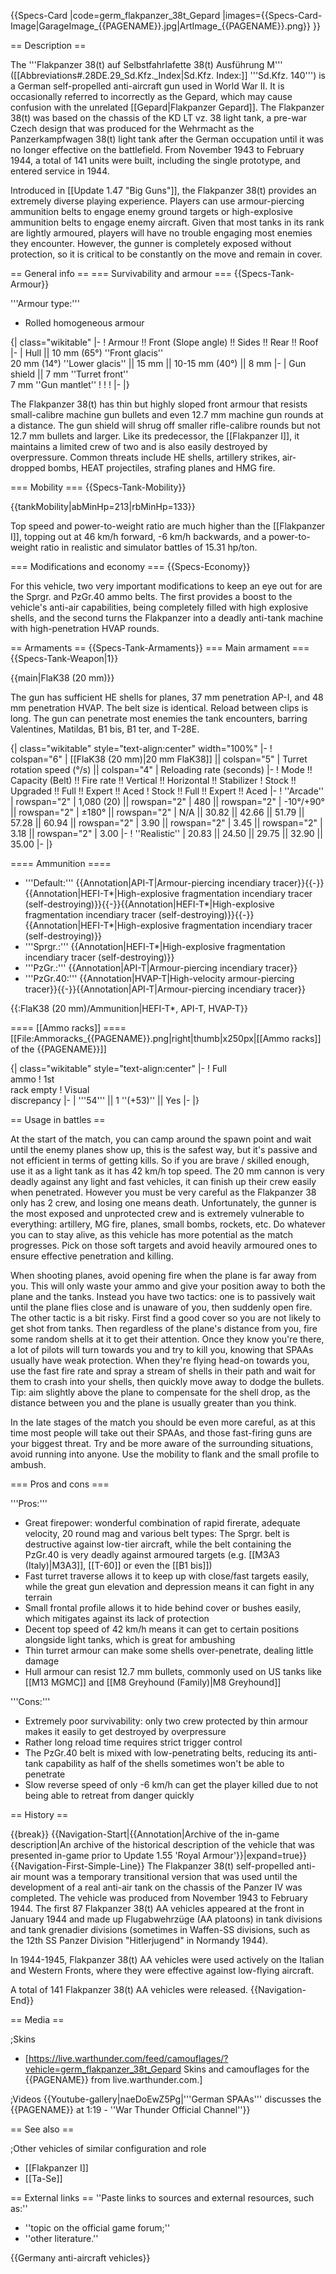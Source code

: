 {{Specs-Card
|code=germ_flakpanzer_38t_Gepard
|images={{Specs-Card-Image|GarageImage_{{PAGENAME}}.jpg|ArtImage_{{PAGENAME}}.png}}
}}

== Description ==
<!-- ''In the description, the first part should be about the history of the creation and combat usage of the vehicle, as well as its key features. In the second part, tell the reader about the ground vehicle in the game. Insert a screenshot of the vehicle, so that if the novice player does not remember the vehicle by name, he will immediately understand what kind of vehicle the article is talking about.'' -->
The '''Flakpanzer 38(t) auf Selbstfahrlafette 38(t) Ausführung M''' ([[Abbreviations#.28DE.29_Sd.Kfz._Index|Sd.Kfz. Index:]] '''Sd.Kfz. 140''') is a German self-propelled anti-aircraft gun used in World War II. It is occasionally referred to incorrectly as the Gepard, which may cause confusion with the unrelated [[Gepard|Flakpanzer Gepard]]. The Flakpanzer 38(t) was based on the chassis of the KD LT vz. 38 light tank, a pre-war Czech design that was produced for the Wehrmacht as the Panzerkampfwagen 38(t) light tank after the German occupation until it was no longer effective on the battlefield. From November 1943 to February 1944, a total of 141 units were built, including the single prototype, and entered service in 1944.

Introduced in [[Update 1.47 "Big Guns"]], the Flakpanzer 38(t) provides an extremely diverse playing experience. Players can use armour-piercing ammunition belts to engage enemy ground targets or high-explosive ammunition belts to engage enemy aircraft. Given that most tanks in its rank are lightly armoured, players will have no trouble engaging most enemies they encounter. However, the gunner is completely exposed without protection, so it is critical to be constantly on the move and remain in cover.

== General info ==
=== Survivability and armour ===
{{Specs-Tank-Armour}}
<!-- ''Describe armour protection. Note the most well protected and key weak areas. Appreciate the layout of modules as well as the number and location of crew members. Is the level of armour protection sufficient, is the placement of modules helpful for survival in combat? If necessary use a visual template to indicate the most secure and weak zones of the armour.'' -->
'''Armour type:'''

* Rolled homogeneous armour

{| class="wikitable"
|-
! Armour !! Front (Slope angle) !! Sides !! Rear !! Roof
|-
| Hull || 10 mm (65°) ''Front glacis'' <br> 20 mm (14°) ''Lower glacis'' || 15 mm || 10-15 mm (40°) || 8 mm
|-
| Gun shield || 7 mm ''Turret front'' <br> 7 mm ''Gun mantlet''
!
!
!
|-
|}

The Flakpanzer 38(t) has thin but highly sloped front armour that resists small-calibre machine gun bullets and even 12.7 mm machine gun rounds at a distance. The gun shield will shrug off smaller rifle-calibre rounds but not 12.7 mm bullets and larger. Like its predecessor, the [[Flakpanzer I]], it maintains a limited crew of two and is also easily destroyed by overpressure. Common threats include HE shells, artillery strikes, air-dropped bombs, HEAT projectiles, strafing planes and HMG fire.

=== Mobility ===
{{Specs-Tank-Mobility}}
<!-- ''Write about the mobility of the ground vehicle. Estimate the specific power and manoeuvrability, as well as the maximum speed forwards and backwards.'' -->

{{tankMobility|abMinHp=213|rbMinHp=133}}

Top speed and power-to-weight ratio are much higher than the [[Flakpanzer I]], topping out at 46 km/h forward, -6 km/h backwards, and a power-to-weight ratio in realistic and simulator battles of 15.31 hp/ton.

=== Modifications and economy ===
{{Specs-Economy}}

For this vehicle, two very important modifications to keep an eye out for are the Sprgr. and PzGr.40 ammo belts. The first provides a boost to the vehicle's anti-air capabilities, being completely filled with high explosive shells, and the second turns the Flakpanzer into a deadly anti-tank machine with high-penetration HVAP rounds.

== Armaments ==
{{Specs-Tank-Armaments}}
=== Main armament ===
{{Specs-Tank-Weapon|1}}
<!-- ''Give the reader information about the characteristics of the main gun. Assess its effectiveness in a battle based on the reloading speed, ballistics and the power of shells. Do not forget about the flexibility of the fire, that is how quickly the cannon can be aimed at the target, open fire on it and aim at another enemy. Add a link to the main article on the gun: <code><nowiki>{{main|Name of the weapon}}</nowiki></code>. Describe in general terms the ammunition available for the main gun. Give advice on how to use them and how to fill the ammunition storage.'' -->
{{main|FlaK38 (20 mm)}}

The gun has sufficient HE shells for planes, 37 mm penetration AP-I, and 48 mm penetration HVAP. The belt size is identical. Reload between clips is long. The gun can penetrate most enemies the tank encounters, barring Valentines, Matildas, B1 bis, B1 ter, and T-28E.

{| class="wikitable" style="text-align:center" width="100%"
|-
! colspan="6" | [[FlaK38 (20 mm)|20 mm FlaK38]] || colspan="5" | Turret rotation speed (°/s) || colspan="4" | Reloading rate (seconds)
|-
! Mode !! Capacity (Belt) !! Fire rate !! Vertical !! Horizontal !! Stabilizer
! Stock !! Upgraded !! Full !! Expert !! Aced
! Stock !! Full !! Expert !! Aced
|-
! ''Arcade''
| rowspan="2" | 1,080 (20) || rowspan="2" | 480 || rowspan="2" | -10°/+90° || rowspan="2" | ±180° || rowspan="2" | N/A || 30.82 || 42.66 || 51.79 || 57.28 || 60.94 || rowspan="2" | 3.90 || rowspan="2" | 3.45 || rowspan="2" | 3.18 || rowspan="2" | 3.00
|-
! ''Realistic''
| 20.83 || 24.50 || 29.75 || 32.90 || 35.00
|-
|}

==== Ammunition ====

* '''Default:''' {{Annotation|API-T|Armour-piercing incendiary tracer}}{{-}}{{Annotation|HEFI-T*|High-explosive fragmentation incendiary tracer (self-destroying)}}{{-}}{{Annotation|HEFI-T*|High-explosive fragmentation incendiary tracer (self-destroying)}}{{-}}{{Annotation|HEFI-T*|High-explosive fragmentation incendiary tracer (self-destroying)}}
* '''Sprgr.:''' {{Annotation|HEFI-T*|High-explosive fragmentation incendiary tracer (self-destroying)}}
* '''PzGr.:''' {{Annotation|API-T|Armour-piercing incendiary tracer}}
* '''PzGr.40:''' {{Annotation|HVAP-T|High-velocity armour-piercing tracer}}{{-}}{{Annotation|API-T|Armour-piercing incendiary tracer}}

{{:FlaK38 (20 mm)/Ammunition|HEFI-T*, API-T, HVAP-T}}

==== [[Ammo racks]] ====
[[File:Ammoracks_{{PAGENAME}}.png|right|thumb|x250px|[[Ammo racks]] of the {{PAGENAME}}]]
<!-- '''Last updated:''' -->
{| class="wikitable" style="text-align:center"
|-
! Full<br>ammo
! 1st<br>rack empty
! Visual<br>discrepancy
|-
| '''54''' || 1&nbsp;''(+53)'' || Yes
|-
|}

== Usage in battles ==
<!-- ''Describe the tactics of playing in the vehicle, the features of using vehicles in the team and advice on tactics. Refrain from creating a "guide" - do not impose a single point of view but instead give the reader food for thought. Describe the most dangerous enemies and give recommendations on fighting them. If necessary, note the specifics of the game in different modes (AB, RB, SB).'' -->
At the start of the match, you can camp around the spawn point and wait until the enemy planes show up, this is the safest way, but it's passive and not efficient in terms of getting kills. So if you are brave / skilled enough, use it as a light tank as it has 42 km/h top speed. The 20 mm cannon is very deadly against any light and fast vehicles, it can finish up their crew easily when penetrated. However you must be very careful as the Flakpanzer 38 only has 2 crew, and losing one means death. Unfortunately, the gunner is the most exposed and unprotected crew and is extremely vulnerable to everything: artillery, MG fire, planes, small bombs, rockets, etc. Do whatever you can to stay alive, as this vehicle has more potential as the match progresses. Pick on those soft targets and avoid heavily armoured ones to ensure effective penetration and killing.

When shooting planes, avoid opening fire when the plane is far away from you. This will only waste your ammo and give your position away to both the plane and the tanks. Instead you have two tactics: one is to passively wait until the plane flies close and is unaware of you, then suddenly open fire. The other tactic is a bit risky. First find a good cover so you are not likely to get shot from tanks. Then regardless of the plane's distance from you, fire some random shells at it to get their attention. Once they know you're there, a lot of pilots will turn towards you and try to kill you, knowing that SPAAs usually have weak protection. When they're flying head-on towards you, use the fast fire rate and spray a stream of shells in their path and wait for them to crash into your shells, then quickly move away to dodge the bullets. Tip: aim slightly above the plane to compensate for the shell drop, as the distance between you and the plane is usually greater than you think.

In the late stages of the match you should be even more careful, as at this time most people will take out their SPAAs, and those fast-firing guns are your biggest threat. Try and be more aware of the surrounding situations, avoid running into anyone. Use the mobility to flank and the small profile to ambush.

=== Pros and cons ===
<!-- ''Summarise and briefly evaluate the vehicle in terms of its characteristics and combat effectiveness. Mark its pros and cons in a bulleted list. Try not to use more than 6 points for each of the characteristics. Avoid using categorical definitions such as "bad", "good" and the like - use substitutions with softer forms such as "inadequate" and "effective".'' -->

'''Pros:'''

* Great firepower: wonderful combination of rapid firerate, adequate velocity, 20 round mag and various belt types: The Sprgr. belt is destructive against low-tier aircraft, while the belt containing the PzGr.40 is very deadly against armoured targets (e.g. [[M3A3 (Italy)|M3A3]], [[T-60]] or even the [[B1 bis]])
* Fast turret traverse allows it to keep up with close/fast targets easily, while the great gun elevation and depression means it can fight in any terrain
* Small frontal profile allows it to hide behind cover or bushes easily, which mitigates against its lack of protection
* Decent top speed of 42 km/h means it can get to certain positions alongside light tanks, which is great for ambushing
* Thin turret armour can make some shells over-penetrate, dealing little damage
* Hull armour can resist 12.7 mm bullets, commonly used on US tanks like [[M13 MGMC]] and [[M8 Greyhound (Family)|M8 Greyhound]]

'''Cons:'''

* Extremely poor survivability: only two crew protected by thin armour makes it easily to get destroyed by overpressure
* Rather long reload time requires strict trigger control
* The PzGr.40 belt is mixed with low-penetrating belts, reducing its anti-tank capability as half of the shells sometimes won't be able to penetrate
* Slow reverse speed of only -6 km/h can get the player killed due to not being able to retreat from danger quickly

== History ==
<!-- ''Describe the history of the creation and combat usage of the vehicle in more detail than in the introduction. If the historical reference turns out to be too long, take it to a separate article, taking a link to the article about the vehicle and adding a block "/History" (example: <nowiki>https://wiki.warthunder.com/(Vehicle-name)/History</nowiki>) and add a link to it here using the <code>main</code> template. Be sure to reference text and sources by using <code><nowiki><ref></ref></nowiki></code>, as well as adding them at the end of the article with <code><nowiki><references /></nowiki></code>. This section may also include the vehicle's dev blog entry (if applicable) and the in-game encyclopedia description (under <code><nowiki>=== In-game description ===</nowiki></code>, also if applicable).'' -->

{{break}}
{{Navigation-Start|{{Annotation|Archive of the in-game description|An archive of the historical description of the vehicle that was presented in-game prior to Update 1.55 'Royal Armour'}}|expand=true}}
{{Navigation-First-Simple-Line}}
The Flakpanzer 38(t) self-propelled anti-air mount was a temporary transitional version that was used until the development of a real anti-air tank on the chassis of the Panzer IV was completed. The vehicle was produced from November 1943 to February 1944. The first 87 Flakpanzer 38(t) AA vehicles appeared at the front in January 1944 and made up Flugabwehrzüge (AA platoons) in tank divisions and tank grenadier divisions (sometimes in Waffen-SS divisions, such as the 12th SS Panzer Division "Hitlerjugend" in Normandy 1944).

In 1944-1945, Flakpanzer 38(t) AA vehicles were used actively on the Italian and Western Fronts, where they were effective against low-flying aircraft.

A total of 141 Flakpanzer 38(t) AA vehicles were released.
{{Navigation-End}}

== Media ==
<!-- ''Excellent additions to the article would be video guides, screenshots from the game, and photos.'' -->

;Skins

* [https://live.warthunder.com/feed/camouflages/?vehicle=germ_flakpanzer_38t_Gepard Skins and camouflages for the {{PAGENAME}} from live.warthunder.com.]

;Videos
{{Youtube-gallery|naeDoEwZ5Pg|'''German SPAAs''' discusses the {{PAGENAME}} at 1:19 - ''War Thunder Official Channel''}}

== See also ==
<!-- ''Links to the articles on the War Thunder Wiki that you think will be useful for the reader, for example:''
* ''reference to the series of the vehicles;''
* ''links to approximate analogues of other nations and research trees.'' -->

;Other vehicles of similar configuration and role

* [[Flakpanzer I]]
* [[Ta-Se]]

== External links ==
''Paste links to sources and external resources, such as:''

* ''topic on the official game forum;''
* ''other literature.''

{{Germany anti-aircraft vehicles}}